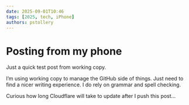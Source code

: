 ```yaml
---
date: 2025-09-01T10:46
tags: [2025, tech, iPhone]
authors: pstollery
---
```


# Posting from my phone

Just a quick test post from working copy.

<!-- truncate -->

I’m using working copy to manage the GitHub side of things. Just need to find a nicer writing experience. I do rely on grammar and spell checking. 

Curious how long Cloudflare will take to update after I push this post…